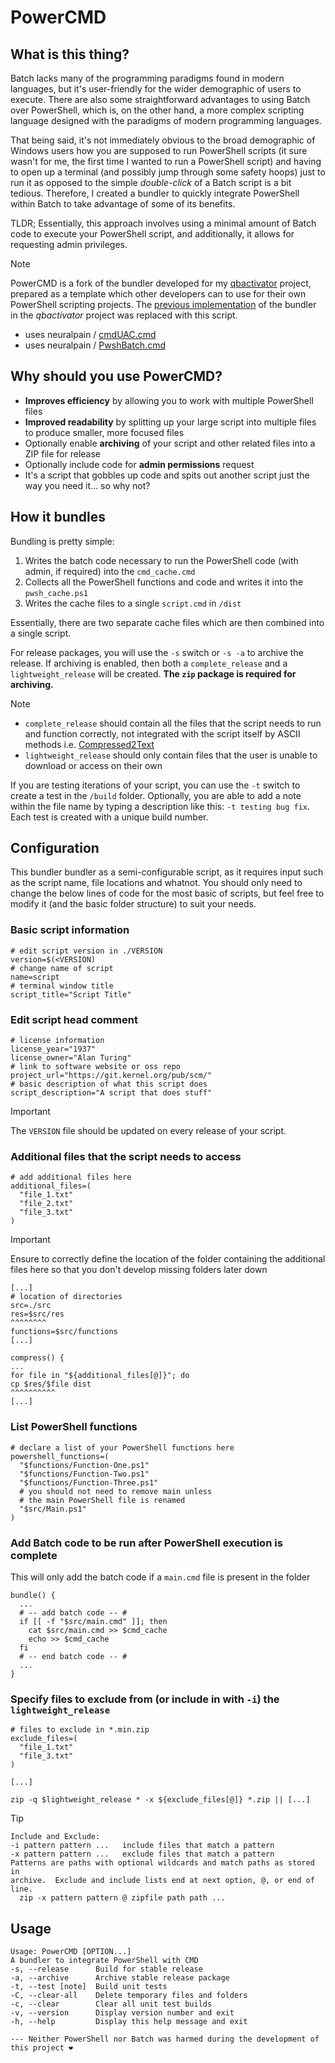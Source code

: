 # PowerCMD

## What is this thing?

Batch lacks many of the programming paradigms found in modern languages, but it's user-friendly for the wider demographic of users to execute. There are also some straightforward advantages to using Batch over PowerShell, which is, on the other hand, a more complex scripting language designed with the paradigms of modern programming languages.

That being said, it's not immediately obvious to the broad demographic of Windows users how you are supposed to run PowerShell scripts (it sure wasn't for me, the first time I wanted to run a PowerShell script) and having to open up a terminal (and possibly jump through some safety hoops) just to run it as opposed to the simple *double-click* of a Batch script is a bit tedious. Therefore, I created a bundler to quickly integrate PowerShell within Batch to take advantage of some of its benefits.

TLDR; Essentially, this approach involves using a minimal amount of Batch code to execute your PowerShell script, and additionally, it allows for requesting admin privileges.

> [!NOTE]  
> PowerCMD is a fork of the bundler developed for my [qbactivator](https://github.com/neuralpain/qbactivator) project, prepared as a template which other developers can to use for their own PowerShell scripting projects. The [previous implementation](https://github.com/neuralpain/qbactivator/blob/v0.21.1/compile) of the bundler in the *qbactivator* project was replaced with this script.
> - uses neuralpain / [cmdUAC.cmd](https://gist.github.com/neuralpain/4bcc08065fe79e4597eb65ed707be90d)
> - uses neuralpain / [PwshBatch.cmd](https://gist.github.com/neuralpain/4ca8a6c9aca4f0a1af2440f474e92d05)

## Why should you use PowerCMD?

- **Improves efficiency** by allowing you to work with multiple PowerShell files
- **Improved readability** by splitting up your large script into multiple files to produce smaller, more focused files
- Optionally enable **archiving** of your script and other related files into a ZIP file for release
- Optionally include code for **admin permissions** request
- It's a script that gobbles up code and spits out another script just the way you need it... so why not?

## How it bundles

Bundling is pretty simple:

  1. Writes the batch code necessary to run the PowerShell code (with admin, if required) into the `cmd_cache.cmd`
  2. Collects all the PowerShell functions and code and writes it into the `pwsh_cache.ps1`
  3. Writes the cache files to a single `script.cmd` in `/dist`

Essentially, there are two separate cache files which are then combined into a single script.

For release packages, you will use the `-s` switch or `-s -a` to archive the release. If archiving is enabled, then both a `complete_release` and a `lightweight_release` will be created. **The `zip` package is required for archiving.**

> [!NOTE]  
> - `complete_release` should contain all the files that the script needs to run and function correctly, not integrated with the script itself by ASCII methods i.e. [Compressed2Text](https://github.com/AveYo/Compressed2TXT)
> - `lightweight_release` should only contain files that the user is unable to download or access on their own

If you are testing iterations of your script, you can use the `-t` switch to create a test in the `/build` folder. Optionally, you are able to add a note within the file name by typing a description like this: `-t testing bug fix`. Each test is created with a unique build number.

## Configuration

This bundler bundler as a semi-configurable script, as it requires input such as the script name, file locations and whatnot. You should only need to change the below lines of code for the most basic of scripts, but feel free to modify it (and the basic folder structure) to suit your needs.

### Basic script information

```Shell
# edit script version in ./VERSION
version=$(<VERSION)
# change name of script
name=script 
# terminal window title
script_title="Script Title"
```

### Edit script head comment

```Shell
# license information
license_year="1937"
license_owner="Alan Turing"
# link to software website or oss repo
project_url="https://git.kernel.org/pub/scm/"
# basic description of what this script does
script_description="A script that does stuff"
```

> [!IMPORTANT]  
> The `VERSION` file should be updated on every release of your script.

### Additional files that the script needs to access

```Shell
# add additional files here
additional_files=(
  "file_1.txt"
  "file_2.txt"
  "file_3.txt"
)
```

> [!IMPORTANT]  
> Ensure to correctly define the location of the folder containing the additional files here so that you don't develop missing folders later down

```Shell
[...]
# location of directories
src=./src
res=$src/res
^^^^^^^^
functions=$src/functions
[...]
```
```Shell
compress() {
...
for file in "${additional_files[@]}"; do 
cp $res/$file dist
^^^^^^^^^^
[...]
``` 

### List PowerShell functions

```Shell
# declare a list of your PowerShell functions here
powershell_functions=(
  "$functions/Function-One.ps1"
  "$functions/Function-Two.ps1"
  "$functions/Function-Three.ps1"
  # you should not need to remove main unless
  # the main PowerShell file is renamed
  "$src/Main.ps1"
)
```

### Add Batch code to be run after PowerShell execution is complete
This will only add the batch code if a `main.cmd` file is present in the folder

```Shell
bundle() {
  ...
  # -- add batch code -- #
  if [[ -f "$src/main.cmd" ]]; then 
    cat $src/main.cmd >> $cmd_cache
    echo >> $cmd_cache
  fi
  # -- end batch code -- #
  ...
}
```

### Specify files to exclude from (or include in with `-i`) the `lightweight_release`

```Shell
# files to exclude in *.min.zip
exclude_files=(
  "file_1.txt"
  "file_3.txt"
)

[...]

zip -q $lightweight_release * -x ${exclude_files[@]} *.zip || [...]
```

> [!TIP]  
> ```
> Include and Exclude:
> -i pattern pattern ...   include files that match a pattern
> -x pattern pattern ...   exclude files that match a pattern
> Patterns are paths with optional wildcards and match paths as stored in
> archive.  Exclude and include lists end at next option, @, or end of line.
>   zip -x pattern pattern @ zipfile path path ...
> ```

## Usage

```
Usage: PowerCMD [OPTION...]
A bundler to integrate PowerShell with CMD
-s, --release      Build for stable release
-a, --archive      Archive stable release package
-t, --test [note]  Build unit tests
-C, --clear-all    Delete temporary files and folders
-c, --clear        Clear all unit test builds
-v, --version      Display version number and exit
-h, --help         Display this help message and exit
```

```
--- Neither PowerShell nor Batch was harmed during the development of this project ❤️
```
